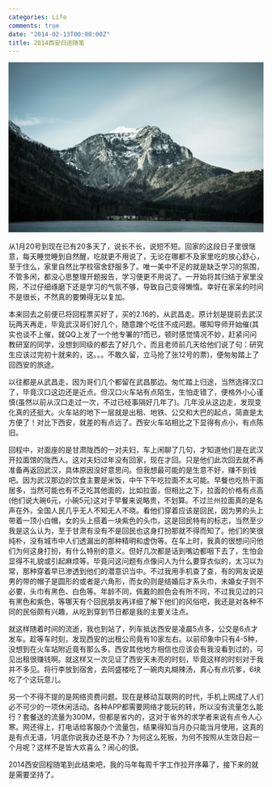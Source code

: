 ```yaml
---
categories: Life
comments: true
date: "2014-02-13T00:00:00Z"
title: 2014西安归途随笔
---
```

![](/images/back_to_xi'an20140213.jpg)

从1月20号到现在已有20多天了，说长不长，说短不短。回家的这段日子里很惬意，每天睡觉睡到自然醒，吃就更不用说了，无论在哪都不及家里吃的放心舒心，至于住么，家里自然比学校宿舍舒服多了。唯一美中不足的就是缺乏学习的氛围，不管多闲，都没心思整理开题报告，学习便更不用说了。一开始将其归结于家里没网，不过仔细琢磨下还是学习的气氛不够，导致自己变得懒惰。幸好在家呆的时间不是很长，不然真的要懒得无以复加。

本来回去之前便已将回程票买好了，买的2.16的，从武昌走。原计划是提前去武汉玩两天再走，毕竟武汉哥们好几个，随意蹭个吃住不成问题。哪知导师开始催(其实也谈不上催，就QQ上发了一个他专署的?而已，顿时感觉情况不妙，赶紧问问教研室的同学，没想到同级的都去了好几个，而且老师前几天给他们说了句：研究生应该过完初十就来的，这。。。不敢久留，立马抢了张12号的票)，便匆匆踏上了回西安的旅途。

<!--more-->

以往都是从武昌走，因为哥们几个都留在武昌那边。匆忙踏上归途，当然选择汉口了，毕竟汉口这边还是近点。但汉口火车站有点陌生，生怕走错了，便格外小心谨慎(虽然以前从汉口走过一次，不过已经事隔好几年了)。几年没从这边走，发现变化真的还挺大。火车站的地下一层就是出租、地铁、公交和大巴的起点，简直是太方便了！对比下西安，就差的有点远了。西安火车站相比之下显得有点小，有点陈旧。

回程中，对面座的是甘肃陇西的一对夫妇，车上闲聊了几句，才知道他们是在武汉开拉面馆的陇西人。这对夫妇过年没有回家，现在才回。只是他们此次回去就不再准备再返回武汉，具体原因没好意思问。但我想最可能的是生意不好，赚不到钱吧。因为武汉那边的饮食主要是米饭，中午下午吃拉面不太可能。早餐也吃热干面居多，当然可能也有不乏吃其他面的，比如拉面，但相比之下，拉面的价格有点高(他们说大碗6元，小碗5元)这对于早餐来说略贵，不划算。不过兰州拉面真的是名声在外，全国人民几乎无人不知无人不晓。看他们穿着应该是回民，因为男的头上带着一顶小白帽，女的头上搭着一块紫色的头巾，这是回民特有的标志，当然至少我是这么认为，至于甘肃有没有不是回民也这身打扮那就不得而知了。他们的笑很纯朴，没有城市中人们透漏出的那种精明和虚伪等。在车上时，我真的很想问问他们为何这身打扮，有什么特别的意义。但好几次都是话到嘴边都咽下去了，生怕会显得不礼貌或引起麻烦等。毕竟问这问题有点像问人为什么要穿衣似的，太习以为常，那种穿着早已渗透到他们的潜意识当中。不过我用手机查了查，有的网友说是男的带的帽子是圆形的或者是六角形，而女的则是结婚后才系头巾，未婚女子则不必要，头巾有黑色、白色等。年龄不同，佩戴的颜色会有所不同，不过我见过的只有黑色和紫色，等哪天有个回民朋友再详细了解下他们的风俗吧，我还是对各种不同的民俗颇有兴趣，从吃到穿到节日都是我的主要关注点。

就这样随着时间的流逝，我也到站了，列车抵达西安是凌晨5点多，公交是6点才发车。趁等车时刻，发现西安的出租公司竟有10家左右。以前印象中只有4-5种，没想到在火车站附近竟有那么多。西安其他地方相信也应该会有我没看到过的，可见出租很赚钱啊。就这样又一次见证了西安天未亮的时刻，毕竟这样的时刻对于我并不多见。将行李放到宿舍，去同盛楼吃了一碗肉丸糊辣汤，真心有点坑爹，6块吃了个这玩意儿。

另一个不得不提的是网络资费问题。现在是移动互联网的时代，手机上网成了人们必不可少的一项休闲活动。各种APP都需要网络才能玩的转，所以没有流量怎么能行？套餐送的流量为300M，但都是省内的，这对于省外的求学者来说有点令人心寒。网还得上，打电话给客服办个流量包，结果得知当月办只能当月使用，这真的是有点无语，1月底你说我办还是不办？为何这么死板，为何不按照从生效日起一个月呢？这样不是皆大欢喜么？闹心的很。

2014西安回程随笔到此结束吧，我的马年每周千字工作拉开序幕了，接下来的就是需要坚持了。
